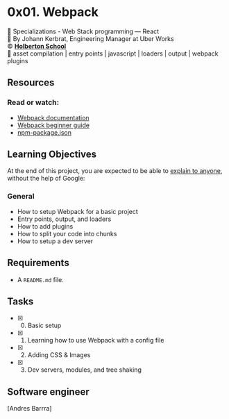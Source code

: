 # 0x01. Webpack
:open_file_folder: Specializations - Web Stack programming ― React  
:bust_in_silhouette: By Johann Kerbrat, Engineering Manager at Uber Works  
:copyright: **[Holberton School](https://www.holbertonschool.com/)**  
:bookmark: asset compilation | entry points | javascript | loaders | output | webpack plugins

## Resources
### Read or watch:
* [Webpack documentation](https://webpack.js.org/concepts/)
* [Webpack beginner guide](https://www.sitepoint.com/webpack-beginner-guide/)
* [npm-package.json](https://docs.npmjs.com/cli/v6/configuring-npm/package-json)

## Learning Objectives
At the end of this project, you are expected to be able to [explain to anyone](https://fs.blog/2012/04/feynman-technique/), without the help of Google:
### General
* How to setup Webpack for a basic project
* Entry points, output, and loaders
* How to add plugins
* How to split your code into chunks
* How to setup a dev server

## Requirements
* A ```README.md``` file.

## Tasks
* [x] 0. Basic setup
* [x] 1. Learning how to use Webpack with a config file
* [x] 2. Adding CSS & Images
* [x] 3. Dev servers, modules, and tree shaking

## Software engineer
[Andres Barrra]

